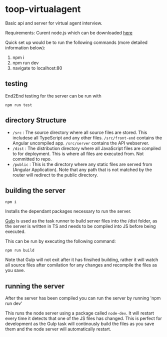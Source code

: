 # toop-virtualagent

Basic api and server for virtual agent interview. 

Requirements: Curent node.js which can be downloaded [here](https://nodejs.org/en/download/current/)

Quick set up would be to run the following commands (more detailed information below):
1. npm i 
2. npm run dev
4. navigate to localhost:80

## testing

End2End testing for the server can be run with
```
npm run test
```

## directory Structure
  - `/src` : The source directory where all source files are stored. This includese all TypeScript and any other files. `/src/front-end` contains the Angular uncompiled app. `/src/server` contains the API webserver. 
  - `/dist` : The distribution directory where all JavaScript files are compiled to for deployment. This is where all files are executed from. Not committed to repo.
  - `/public` : This is the directory where any static files are served from (Angular Application). Note that any path that is not matched by the router will redirect to the public directory.

## building the server

``` 
npm i
```

Installs the dependant packages necessary to run the server. 

[Gulp](https://www.npmjs.com/package/gulp) is used as the task runner to build server files into the /dist folder, as the server is written in TS and needs to be compiled into JS before being executed. 

This can be run by executing the following command:
```
npm run build
```

Note that Gulp will not exit after it has finsihed building, rather it will watch all source files after comilation for any changes and recompile the files as you save.

## running the server
After the server has been compiled you can run the server by running 'npm run dev'

This runs the node server using a package called `node-dev`. It will restart every time it detects that one of the JS files has changed.
This is perfect for development as the Gulp task will continously build the files as you save them and the node server will automatically restart.